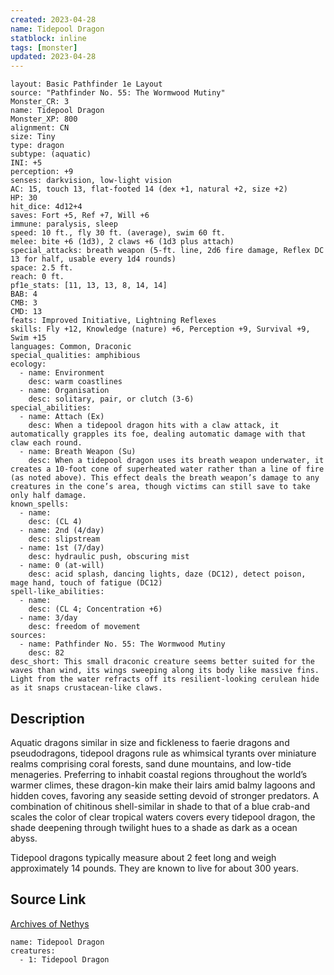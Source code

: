 ```yaml
---
created: 2023-04-28
name: Tidepool Dragon
statblock: inline
tags: [monster]
updated: 2023-04-28
---
```

```statblock
layout: Basic Pathfinder 1e Layout
source: "Pathfinder No. 55: The Wormwood Mutiny"
Monster_CR: 3
name: Tidepool Dragon
Monster_XP: 800
alignment: CN
size: Tiny
type: dragon
subtype: (aquatic)
INI: +5
perception: +9
senses: darkvision, low-light vision
AC: 15, touch 13, flat-footed 14 (dex +1, natural +2, size +2)
HP: 30
hit_dice: 4d12+4
saves: Fort +5, Ref +7, Will +6
immune: paralysis, sleep
speed: 10 ft., fly 30 ft. (average), swim 60 ft.
melee: bite +6 (1d3), 2 claws +6 (1d3 plus attach)
special_attacks: breath weapon (5-ft. line, 2d6 fire damage, Reflex DC 13 for half, usable every 1d4 rounds)
space: 2.5 ft.
reach: 0 ft.
pf1e_stats: [11, 13, 13, 8, 14, 14]
BAB: 4
CMB: 3
CMD: 13
feats: Improved Initiative, Lightning Reflexes
skills: Fly +12, Knowledge (nature) +6, Perception +9, Survival +9, Swim +15
languages: Common, Draconic
special_qualities: amphibious
ecology:
  - name: Environment
    desc: warm coastlines
  - name: Organisation
    desc: solitary, pair, or clutch (3-6)
special_abilities:
  - name: Attach (Ex)
    desc: When a tidepool dragon hits with a claw attack, it automatically grapples its foe, dealing automatic damage with that claw each round.
  - name: Breath Weapon (Su)
    desc: When a tidepool dragon uses its breath weapon underwater, it creates a 10-foot cone of superheated water rather than a line of fire (as noted above). This effect deals the breath weapon’s damage to any creatures in the cone’s area, though victims can still save to take only half damage.
known_spells:
  - name:
    desc: (CL 4)
  - name: 2nd (4/day)
    desc: slipstream
  - name: 1st (7/day)
    desc: hydraulic push, obscuring mist
  - name: 0 (at-will)
    desc: acid splash, dancing lights, daze (DC12), detect poison, mage hand, touch of fatigue (DC12)
spell-like_abilities:
  - name:
    desc: (CL 4; Concentration +6)
  - name: 3/day
    desc: freedom of movement
sources:
  - name: Pathfinder No. 55: The Wormwood Mutiny
    desc: 82
desc_short: This small draconic creature seems better suited for the waves than wind, its wings sweeping along its body like massive fins. Light from the water refracts off its resilient-looking cerulean hide as it snaps crustacean-like claws.
```
## Description
Aquatic dragons similar in size and fickleness to faerie dragons and pseudodragons, tidepool dragons rule as whimsical tyrants over miniature realms comprising coral forests, sand dune mountains, and low-tide menageries. Preferring to inhabit coastal regions throughout the world’s warmer climes, these dragon-kin make their lairs amid balmy lagoons and hidden coves, favoring any seaside setting devoid of stronger predators. A combination of chitinous shell-similar in shade to that of a blue crab-and scales the color of clear tropical waters covers every tidepool dragon, the shade deepening through twilight hues to a shade as dark as a ocean abyss.

Tidepool dragons typically measure about 2 feet long and weigh approximately 14 pounds. They are known to live for about 300 years.
## Source Link
[Archives of Nethys](https://aonprd.com/MonsterDisplay.aspx?ItemName=Tidepool%20Dragon)
```encounter-table
name: Tidepool Dragon
creatures:
  - 1: Tidepool Dragon
```
